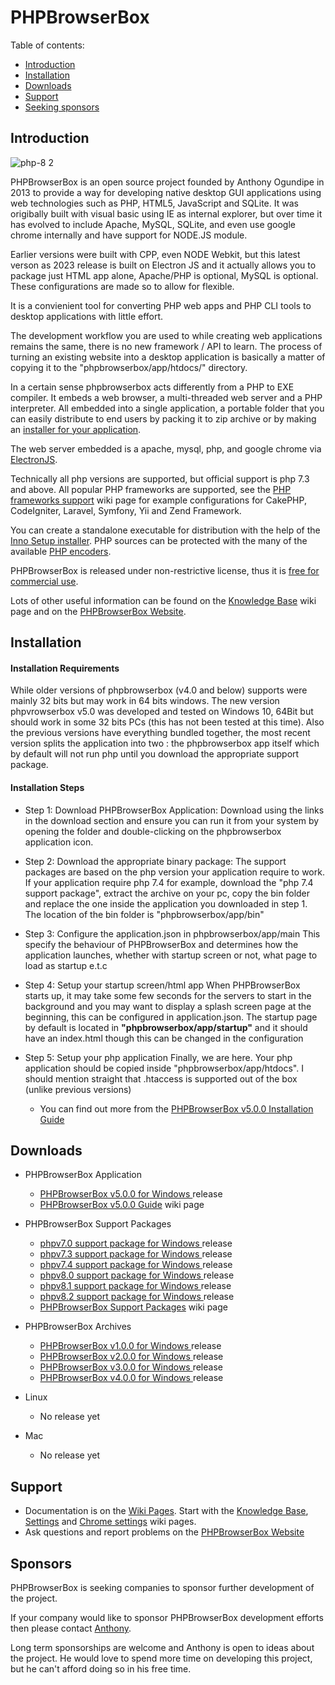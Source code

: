 # PHPBrowserBox


Table of contents:
* [Introduction](#introduction)
* [Installation](#installation)
* [Downloads](#downloads)
* [Support](#support)
* [Seeking sponsors](#sponsors)


## Introduction

![php-8 2](https://user-images.githubusercontent.com/948100/221455117-641db17a-557f-4319-8b9e-cd77da7ead03.png)


PHPBrowserBox is an open source project founded by Anthony Ogundipe
in 2013 to provide a way for developing native desktop GUI applications
using web technologies such as PHP, HTML5, JavaScript and SQLite.
It was origibally built with visual basic using IE as internal explorer, but over time it has evolved to include Apache, MySQL, SQLite, and even use google chrome internally and have support for NODE.JS module.

Earlier versions were built with CPP, even NODE Webkit, but this latest verson as 2023 release is built on Electron JS and it actually allows you to package just HTML app alone, Apache/PHP is optional, MySQL is optional. These configurations are made so to allow for flexible.

It is a convienient tool for converting PHP web apps and PHP CLI tools to desktop applications with little effort.

The development workflow you are used to while creating web applications
remains the same, there is no new framework / API to learn. The process
of turning an existing website into a desktop application is basically
a matter of copying it to the "phpbrowserbox/app/htdocs/" directory.

In a certain sense phpbrowserbox acts differently from a PHP to EXE compiler. It embeds
a web browser, a multi-threaded web server and a PHP interpreter. All
embedded into a single application, a portable folder that you can easily
distribute to end users by packing it to zip archive or by making an
[installer for your application](../../wiki/Knowledge-Base#application-installer).

The web server embedded is a apache, mysql, php, and google chrome via  
[ElectronJS](https://electronjs.org).

Technically all php versions are supported, but official support is php 7.3 and above.
All popular PHP frameworks are supported, see the
[PHP frameworks support](../../wiki/PHP-frameworks-support) wiki page
for example configurations for CakePHP, CodeIgniter, Laravel, Symfony, Yii and Zend Framework.  


You can create a standalone executable for
distribution with the help of the
[Inno Setup installer](../../wiki/Knowledge-Base#application-installer).
PHP sources can be protected with the many of the available
[PHP encoders](../../wiki/Knowledge-Base#how-do-i-protect-php-sources-in-the-www-directory).

PHPBrowserBox is released under non-restrictive license, thus it is
[free for commercial use](../../wiki/Knowledge-Base#can-i-use-php-browserbox-in-a-commercial-closed-sourced-project).


Lots of other useful information can be found on the
[Knowledge Base](../../wiki/Knowledge-Base) wiki page and on the
[PHPBrowserBox Website](https://phpbrowserbox.com).

## Installation

#### Installation Requirements
While older versions of phpbrowserbox (v4.0 and below) supports were mainly 32 bits but may work in 64 bits windows.
The new version phpvrowserbox v5.0 was developed and tested on Windows 10, 64Bit but should work in some 32 bits PCs (this has not been tested at this time).
Also the previous versions have everything bundled together, the most recent version splits the application into two : the phpbrowserbox app itself which by default will not run php until you download the appropriate support package.

#### Installation Steps

* Step 1: Download PHPBrowserBox Application:
Download using the links in the download section and ensure you can run it from your system by opening the folder and double-clicking on the phpbrowserbox application icon.

* Step 2: Download the appropriate binary package:
The support packages are based on the php version your application require to work. If your application require php 7.4 for example, download the "php 7.4 support package", extract the archive on your pc, copy the bin folder and replace the one inside the application you downloaded in step 1. The location of the bin folder is "phpbrowserbox/app/bin"

* Step 3: Configure the application.json in phpbrowserbox/app/main
This specify the behaviour of PHPBrowserBox and determines how the application launches, whether with startup screen or not, what page to load as startup e.t.c

* Step 4: Setup your startup screen/html app
When PHPBrowserBox starts up, it may take some few seconds for the servers to start in the background and you may want to display a splash screen page at the beginning, this can be configured in application.json. The startup page by default is located in **"phpbrowserbox/app/startup"** and it should have an index.html though this can be changed in the configuration

* Step 5: Setup your php application
Finally, we are here. Your php application should be copied inside "phpbrowserbox/app/htdocs". I should mention straight that .htaccess is supported out of the box (unlike previous versions)

    - You can find out more from  the [PHPBrowserBox v5.0.0 Installation Guide](https://github.com/dhtml/phpbrowserbox/wiki/PHP-BrowserBox-v5.0.0-installation-guide)


## Downloads

  * PHPBrowserBox Application
    - [PHPBrowserBox v5.0.0 for Windows
](https://github.com/dhtml/phpbrowserbox/releases/tag/version-v5.0-rc)
      release
    - [PHPBrowserBox v5.0.0 Guide](https://github.com/dhtml/phpbrowserbox/wiki/PHP-BrowserBox-v5.0.0)
      wiki page

  * PHPBrowserBox Support Packages
    - [phpv7.0 support package for Windows
](https://github.com/dhtml/phpbrowserbox/releases/tag/php-version-v7.0-rc)
      release
    - [phpv7.3 support package for Windows
](https://github.com/dhtml/phpbrowserbox/releases/tag/php-version-v7.3-rc)
      release
    - [phpv7.4 support package for Windows
](https://github.com/dhtml/phpbrowserbox/releases/tag/php-version-v7.4-rc)
      release
    - [phpv8.0 support package for Windows
](https://github.com/dhtml/phpbrowserbox/releases/tag/php-version-v8.0-rc)
      release
    - [phpv8.1 support package for Windows
](https://github.com/dhtml/phpbrowserbox/releases/tag/php-version-v8.1-rc)
      release
    - [phpv8.2 support package for Windows
](https://github.com/dhtml/phpbrowserbox/releases/tag/php-version-v8.2-rc)
      release
    - [PHPBrowserBox Support Packages](https://github.com/dhtml/phpbrowserbox/wiki/PHP-BrowserBox-support-v5.0.0)
      wiki page

  * PHPBrowserBox Archives
    - [PHPBrowserBox v1.0.0 for Windows
](https://github.com/dhtml/phpbrowserbox/releases/tag/version-v1.0-rc)
      release
    - [PHPBrowserBox v2.0.0 for Windows
](https://github.com/dhtml/phpbrowserbox/releases/tag/version-v2.0-rc)
      release
    - [PHPBrowserBox v3.0.0 for Windows
](https://github.com/dhtml/phpbrowserbox/releases/tag/version-v3.0-rc)
      release
    - [PHPBrowserBox v4.0.0 for Windows
](https://github.com/dhtml/phpbrowserbox/releases/tag/version-v4.0-rc)
      release

  * Linux
    - No release yet

  * Mac
    - No release yet


## Support

* Documentation is on the [Wiki Pages](../../wiki). Start with the
  [Knowledge Base](../../wiki/Knowledge-Base), [Settings](../../wiki/Settings)
  and [Chrome settings](../../wiki/Chrome-settings) wiki pages.
* Ask questions and report problems on the
  [PHPBrowserBox Website](https://phpbrowserbox.com)



## Sponsors

PHPBrowserBox is seeking companies to sponsor further development of the project.

If your company would like to sponsor PHPBrowserBox development efforts
then please contact [Anthony](https://www.linkedin.com/in/anthonyogundipe/).

Long term sponsorships are welcome and Anthony is open to ideas about
the project. He would love to spend more time on developing this project,
but he can't afford doing so in his free time.
